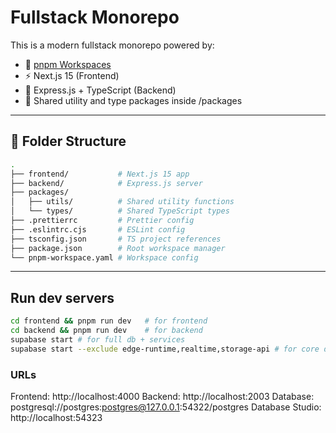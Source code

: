 # Fullstack Monorepo

This is a modern fullstack monorepo powered by:

- 🧩 [pnpm Workspaces](https://pnpm.io/workspaces)
- ⚡️ Next.js 15 (Frontend)
- 🚀 Express.js + TypeScript (Backend)
- 🧰 Shared utility and type packages inside /packages

---

## 📁 Folder Structure

```bash
.
├── frontend/           # Next.js 15 app
├── backend/            # Express.js server
├── packages/
│   ├── utils/          # Shared utility functions
│   └── types/          # Shared TypeScript types
├── .prettierrc         # Prettier config
├── .eslintrc.cjs       # ESLint config
├── tsconfig.json       # TS project references
├── package.json        # Root workspace manager
└── pnpm-workspace.yaml # Workspace config
```

---

## Run dev servers

```bash
cd frontend && pnpm run dev   # for frontend
cd backend && pnpm run dev    # for backend
supabase start # for full db + services
supabase start --exclude edge-runtime,realtime,storage-api # for core db
```

### URLs

Frontend: http://localhost:4000
Backend: http://localhost:2003
Database: postgresql://postgres:postgres@127.0.0.1:54322/postgres
Database Studio: http://localhost:54323
